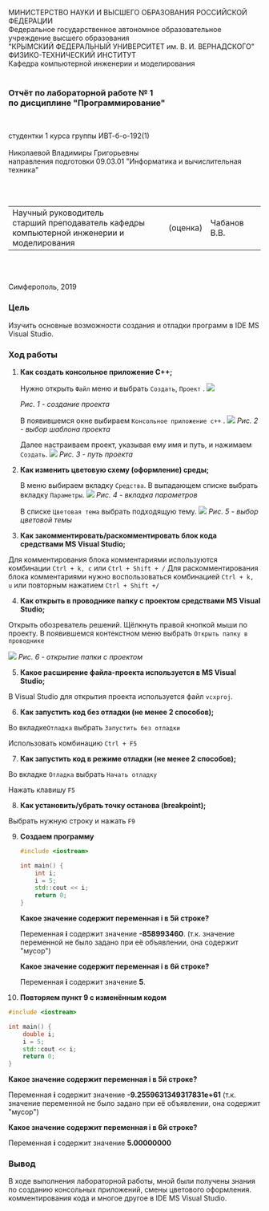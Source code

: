 МИНИСТЕРСТВО НАУКИ  И ВЫСШЕГО ОБРАЗОВАНИЯ РОССИЙСКОЙ ФЕДЕРАЦИИ  
Федеральное государственное автономное образовательное учреждение высшего образования  
"КРЫМСКИЙ ФЕДЕРАЛЬНЫЙ УНИВЕРСИТЕТ им. В. И. ВЕРНАДСКОГО"  
ФИЗИКО-ТЕХНИЧЕСКИЙ ИНСТИТУТ  
Кафедра компьютерной инженерии и моделирования
<br/><br/>
### Отчёт по лабораторной работе № 1<br/> по дисциплине "Программирование"
<br/>

студентки 1 курса группы ИВТ-б-о-192(1)  
<br/>Николаевой Владимиры Григорьевны
<br/>направления подготовки 09.03.01 "Информатика и вычислительная техника" 

<br/><br/>
<table>
<tr><td>Научный руководитель<br/> старший преподаватель кафедры<br/> компьютерной инженерии и моделирования</td>
<td>(оценка)</td>
<td>Чабанов В.В.</td>
</tr>
</table>
<br/><br/>

Симферополь, 2019

### Цель
Изучить основные возможности создания и отладки программ в IDE MS Visual Studio.
<br/>

### Ход работы

1. **Как создать консольное приложение С++;**

   Нужно открыть `Файл` меню и выбрать `Создать`, `Проект` . 
    ![](img/1.png)
   
    *Рис. 1 - создание проекта*
  
   В появившемся окне выбираем `Консольное приложение с++` .
    ![](img/2.png) 
    *Рис. 2 - выбор шаблона проекта*

   Далее настраиваем проект, указывая ему имя и путь, и нажимаем `Создать`.
    ![](img/3.png) 
    *Рис. 3 - путь проекта*
    <br/>
  
2. **Как изменить цветовую схему (оформление) среды;**

   В меню выбираем вкладку `Средства`. В выпадающем списке выбрать вкладку `Параметры`.
    ![](img/4.png)
    *Рис. 4 - вкладка параметров*
  
   В списке `Цветовая тема` выбрать подходящую тему.
    ![](img/5.png) 
    *Рис. 5 - выбор цветовой темы*
    <br/>
  
3. **Как закомментировать/раскомментировать блок кода средствами MS Visual Studio;**

  Для комментирования блока комментариями используются комбинации `Ctrl + k, c` или `Ctrl + Shift + /`
  Для раскомментирования блока комментариями нужно воспользоваться комбинацией `Ctrl + k, u` или повторным нажатием `Ctrl + Shift +/`
  <br/>

4. **Как открыть в проводнике папку с проектом средствами MS Visual Studio;**

  Открыть обозреватель решений. Щёлкнуть правой кнопкой мыши по проекту. В появившемся контекстном меню выбрать `Открыть папку в проводнике`

  ![](img/6.png)
  *Рис. 6 - открытие папки с проектом*
  <br/>

5. **Какое расширение файла-проекта используется в MS Visual Studio;**

  В Visual Studio для открытия проекта используется файл `vcxproj`.
  <br/>

6. **Как запустить код без отладки (не менее 2 способов);**

  Во вкладке`Отладка` выбрать `Запустить без отладки`

  Использовать комбинацию `Ctrl + F5`
  <br/>

7. **Как запустить код в режиме отладки (не менее 2 способов);**

  Во вкладке `Отладка` выбрать `Начать отладку`

  Нажать клавишу `F5`
  <br/>

8. **Как установить/убрать точку останова (breakpoint);**

  Выбрать нужную строку и нажать `F9`
  <br/>

9.  **Создаем программу**

    ```cpp
    #include <iostream>
    
    int main() {
    	int i;
    	i = 5;
    	std::cout << i;
    	return 0;
    }
    ```

    

    **Какое значение содержит переменная i в 5й строке?**

    Переменная **i** содержит значение **-858993460**. (т.к. значение переменной не было задано при её объявлении, она содержит "мусор")

    **Какое значение содержит переменная i в 6й строке?**

    Переменная **i** содержит значение **5**.

10.  **Повторяем пункт 9 с изменённым кодом**


```cpp
#include <iostream>

int main() {
	double i;
	i = 5;
	std::cout << i;
	return 0;
}
```


   **Какое значение содержит переменная i в 5й строке?**

   Переменная **i** содержит значение **-9.2559631349317831e+61** (т.к. значение переменной не было задано при её объявлении, она содержит "мусор")

   **Какое значение содержит переменная i в 6й строке?**

   Переменная **i** содержит значение **5.00000000**
    <br/>

### Вывод
В ходе выполнения лабораторной работы, мной были получены знания по созданию консольных приложений, смены цветового оформления. комментирования кода и многое другое в IDE MS Visual Studio. 
